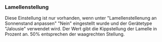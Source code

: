 ﻿### Lamellenstellung

Diese Einstellung ist nur vorhanden, wenn unter "Lamellenstellenung an Sonnenstand anpassen" "Nein" eingestellt wurde und der Gerätetype "Jalousie" verwendet wird.
Der Wert gibt die Kippstellung der Lamelle in Prozent an. 50% entsprechen der waagrechten Stellung.

